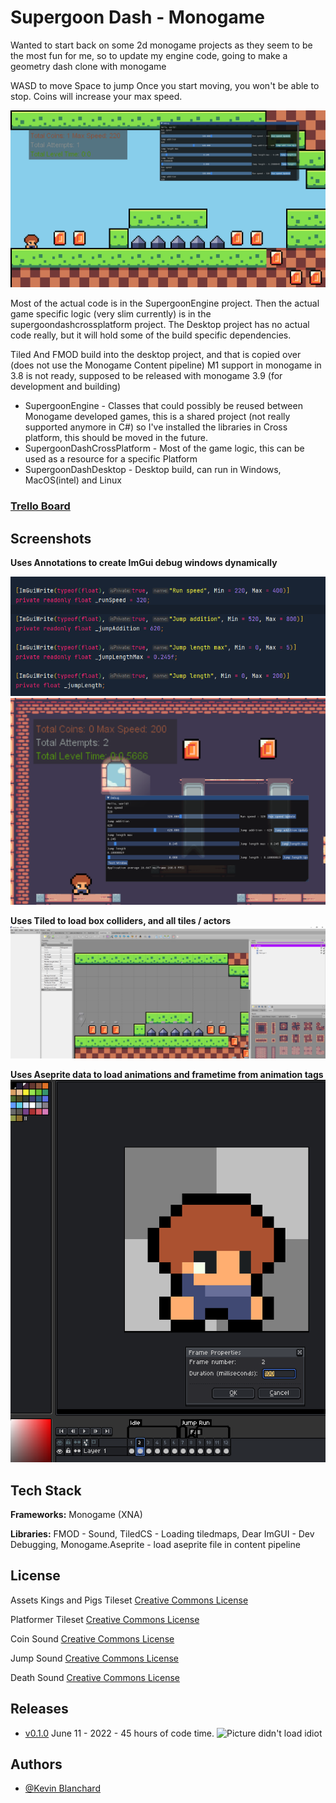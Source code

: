 
# Supergoon Dash - Monogame

Wanted to start back on some 2d monogame projects as they seem to be the most fun for me, so to update my engine code, going to make a geometry dash clone with monogame

WASD to move
Space to jump
Once you start moving, you won't be able to stop.  Coins will increase your max speed.

![Picture didn't load idiot](https://github.com/kjblanchard/monogameDash/blob/master/img/gif.gif?raw=true)

Most of the actual code is in the SupergoonEngine project.  Then the actual game specific logic (very slim currently) is in the supergoondashcrossplatform project.  The Desktop project has no actual code really, but it will hold some of the build specific dependencies.

Tiled And FMOD build into the desktop project, and that is copied over (does not use the Monogame Content pipeline)
M1 support in monogame in 3.8 is not ready, supposed to be released with monogame 3.9 (for development and building)

- SupergoonEngine - Classes that could possibly be reused between Monogame developed games, this is a shared project (not really supported anymore in C#) so I've installed the libraries in Cross platform, this should be moved in the future. <br>
- SupergoonDashCrossPlatform - Most of the game logic, this can be used as a resource for a specific Platform <br>
- SupergoonDashDesktop - Desktop build, can run in Windows, MacOS(intel) and Linux


### [Trello Board](https://trello.com/b/mirFjXRE/geometry-dash-board)

## Screenshots

**Uses Annotations to create ImGui debug windows dynamically**

![Picture didn't load idiot](https://github.com/kjblanchard/monogameDash/blob/master/img/debugIde.png?raw=true)
![Picture didn't load idiot](https://github.com/kjblanchard/monogameDash/blob/master/img/debugGame.png?raw=true)


**Uses Tiled to load box colliders, and all tiles / actors**
![Picture didn't load idiot](https://github.com/kjblanchard/monogameDash/blob/master/img/tiled.png?raw=true)

**Uses Aseprite data to load animations and frametime from animation tags**
![Picture didn't load idiot](https://github.com/kjblanchard/monogameDash/blob/master/img/aseprite.png?raw=true)
## Tech Stack

**Frameworks:** Monogame (XNA)

**Libraries:** FMOD - Sound, TiledCS - Loading tiledmaps, Dear ImGUI - Dev Debugging, Monogame.Aseprite - load aseprite file in content pipeline





## License

Assets 
Kings and Pigs Tileset
[Creative Commons License](https://pixelfrog-assets.itch.io/kings-and-pigs)

Platformer Tileset
[Creative Commons License](https://erayzesen.itch.io/pixel-platformer)

Coin Sound
[Creative Commons License](https://freesound.org/people/bradwesson/sounds/135936/)

Jump Sound
[Creative Commons License](https://freesound.org/people/se2001/sounds/528568/)

Death Sound
[Creative Commons License](https://freesound.org/people/ProjectsU012/sounds/334266/)

## Releases
 - [v0.1.0](tba) June 11 - 2022 - 45 hours of code time.
   ![Picture didn't load idiot](https://github.com/kjblanchard/monogameDash/releases/tag/v0.1.0)

## Authors

- [@Kevin Blanchard](https://www.github.com/kjblanchard)
